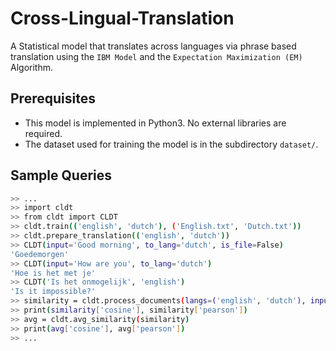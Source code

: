 # Cross-Lingual-Translation
A Statistical model that translates across languages via phrase based translation using the `IBM Model` and the `Expectation Maximization (EM)` Algorithm.

## Prerequisites
* This model is implemented in Python3. No external libraries are required.
* The dataset used for training the model is in the subdirectory `dataset/`.

## Sample Queries
```bash
>> ...
>> import cldt
>> from cldt import CLDT
>> cldt.train(('english', 'dutch'), ('English.txt', 'Dutch.txt'))
>> cldt.prepare_translation(('english', 'dutch')) 
>> CLDT(input='Good morning', to_lang='dutch', is_file=False)
'Goedemorgen'
>> CLDT(input='How are you', to_lang='dutch')
'Hoe is het met je'
>> CLDT('Is het onmogelijk', 'english')
'Is it impossible?'
>> similarity = cldt.process_documents(langs=('english', 'dutch'), input=('Test1.txt', 'Test2.txt'), output=('Op1.txt', 'Op2.txt'))
>> print(similarity['cosine'], similarity['pearson']) 
>> avg = cldt.avg_similarity(similarity)
>> print(avg['cosine'], avg['pearson'])
>> ...
```
